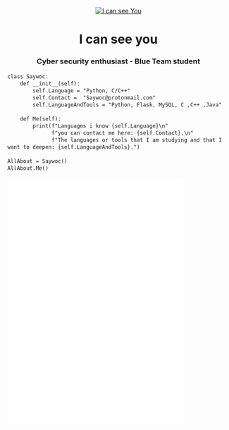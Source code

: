 <p align="center"> 
<a href= "https://archive.org/details/pocorgtfo"><img src="I_can_see_you.gif" alt="I can see You" style="width:350px;height:220px; "></a>
<h1 align="center">I can see you</h1>
<h3 align="center">Cyber security enthusiast - Blue Team student</h3>
</p>

```Py
class Saywoc:
    def __init__(self):
        self.Language = "Python, C/C++"
        self.Contact =  "Saywoc@protonmail.com"
        self.LanguageAndTools = "Python, Flask, MySQL, C ,C++ ,Java"
	
    def Me(self):
        print(f"Languages i know {self.Language}\n"
              f"you can contact me here: {self.Contact},\n"
              f"The languages or tools that I am studying and that I want to deepen: {self.LanguageAndTools}.")
	      
AllAbout = Saywoc()
AllAbout.Me()
```
<p align="center">
	<div>
		<img src="github-metrics.svg" style=" width:400px;  display: block; font-size:0;"/>
		<img align="right" src="/metrics.plugin.languages.details.svg" style="width:400px; float: left; display: block; font-size:0;"/>
		<img align="right"src="/metrics.plugin.isocalendar.svg" style="width:400px; float: left; display: block; font-size:0;">
	</div>
</p>
